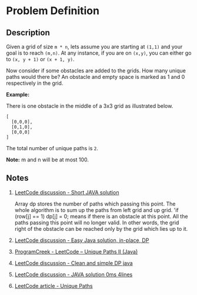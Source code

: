 # Problem Definition

## Description

Given a grid of size `m * n`, lets assume you are starting at `(1,1)` and your goal is to reach `(m,n)`. At any instance, if you are on `(x,y)`, you can either go to `(x, y + 1)` or `(x + 1, y)`.

Now consider if some obstacles are added to the grids. How many unique paths would there be?
An obstacle and empty space is marked as 1 and 0 respectively in the grid.

**Example:**

There is one obstacle in the middle of a 3x3 grid as illustrated below.

```text
[
  [0,0,0],
  [0,1,0],
  [0,0,0]
]
```

The total number of unique paths is `2`.

**Note:** m and n will be at most 100.

## Notes

1. [LeetCode discussion - Short JAVA solution](https://leetcode.com/problems/unique-paths-ii/discuss/23250/Short-JAVA-solution)

    Array dp stores the number of paths which passing this point. The whole algorithm is to sum up the paths from left grid and up grid. 'if (row[j] == 1) dp[j] = 0; means if there is an obstacle at this point. All the paths passing this point will no longer valid. In other words, the grid right of the obstacle can be reached only by the grid which lies up to it.

1. [LeetCode discussion - Easy Java solution, in-place, DP](https://leetcode.com/problems/unique-paths-ii/discuss/23436/Easy-Java-solution-in-place-DP)
1. [ProgramCreek - LeetCode – Unique Paths II (Java)](https://www.programcreek.com/2014/05/leetcode-unique-paths-ii-java/)
1. [LeetCode discussion - Clean and simple DP java](https://leetcode.com/problems/unique-paths/discuss/22980/Clean-and-simple-DP-java)
1. [LeetCode discussion - JAVA solution 0ms 4lines](https://leetcode.com/problems/unique-paths/discuss/23090/JAVA-solution-0ms-4lines)
1. [LeetCode article - Unique Paths](https://articles.leetcode.com/unique-paths/)
